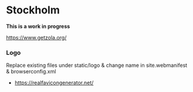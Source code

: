 # Stockholm

**This is a work in progress**

https://www.getzola.org/

### Logo

Replace existing files under static/logo & change name in site.webmanifest & browserconfig.xml

- https://realfavicongenerator.net/
